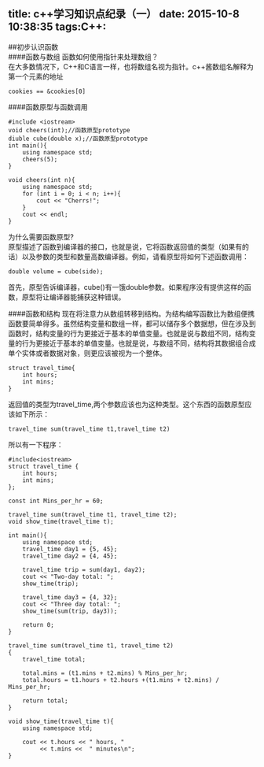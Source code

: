 title: c++学习知识点纪录（一）
date: 2015-10-8	 10:38:35
tags:C++:
---

##初步认识函数
</br>
####函数与数组
函数如何使用指针来处理数组？</br>
在大多数情况下，C++和C语言一样，也将数组名视为指针。c++酱数组名解释为第一个元素的地址

```
cookies == &cookies[0]
```
####函数原型与函数调用

```
#include <iostream>
void cheers(int);//函数原型prototype
diuble cube(double x);//函数原型prototype
int main(){
	using namespace std;
	cheers(5);
}

void cheers(int n){
	using namespace std;
	for (int i = 0; i < n; i++){
		cout << "Cherrs!";
	}
	cout << endl;
}
```
为什么需要函数原型?</br>
原型描述了函数到编译器的接口，也就是说，它将函数返回值的类型（如果有的话）以及参数的类型和数量高数编译器。例如，请看原型将如何下述函数调用：

```
double volume = cube(side);
```

首先，原型告诉编译器，cube()有一饿double参数。如果程序没有提供这样的函数，原型将让编译器能捕获这种错误。

####函数和结构
现在将注意力从数组转移到结构。为结构编写函数比为数组便携函数要简单得多。虽然结构变量和数组一样，都可以储存多个数据想，但在涉及到函数时，结构变量的行为更接近于基本的单值变量。也就是说与数组不同，结构变量的行为更接近于基本的单值变量。也就是说，与数组不同，结构将其数据组合成单个实体或者数据对象，则更应该被视为一个整体。

```
struct travel_time{
	int hours;
	int mins;
}
```
返回值的类型为travel_time,两个参数应该也为这种类型。这个东西的函数原型应该如下所示：

```
travel_time sum(travel_time t1,travel_time t2)
```

所以有一下程序：

```
#include<iostream> 
struct travel_time {
	int hours;
	int mins;
};

const int Mins_per_hr = 60;

travel_time sum(travel_time t1, travel_time t2);
void show_time(travel_time t);

int main(){
	using namespace std;
	travel_time day1 = {5, 45};
	travel_time day2 = {4, 45};	
	
	travel_time trip = sum(day1, day2);
	cout << "Two-day total: ";
	show_time(trip);
	
	travel_time day3 = {4, 32};
	cout << "Three day total: ";
	show_time(sum(trip, day3));
	
	return 0;	
}

travel_time sum(travel_time t1, travel_time t2)
{
	travel_time total;
	
	total.mins = (t1.mins + t2.mins) % Mins_per_hr;
	total.hours = t1.hours + t2.hours +(t1.mins + t2.mins) / Mins_per_hr;
	
	return total;
}

void show_time(travel_time t){
	using namespace std;
	
	cout << t.hours << " hours, "
		 << t.mins <<  " minutes\n"; 
}
```